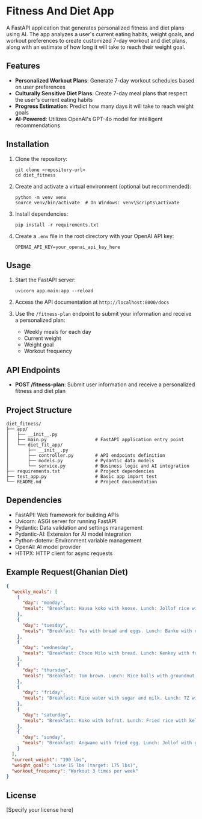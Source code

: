 # Fitness And Diet App

A FastAPI application that generates personalized fitness and diet plans using AI. The app analyzes a user's current eating habits, weight goals, and workout preferences to create customized 7-day workout and diet plans, along with an estimate of how long it will take to reach their weight goal.

## Features

- **Personalized Workout Plans**: Generate 7-day workout schedules based on user preferences
- **Culturally Sensitive Diet Plans**: Create 7-day meal plans that respect the user's current eating habits
- **Progress Estimation**: Predict how many days it will take to reach weight goals
- **AI-Powered**: Utilizes OpenAI's GPT-4o model for intelligent recommendations

## Installation

1. Clone the repository:
   ```
   git clone <repository-url>
   cd diet_fitness
   ```

2. Create and activate a virtual environment (optional but recommended):
   ```
   python -m venv venv
   source venv/bin/activate  # On Windows: venv\Scripts\activate
   ```

3. Install dependencies:
   ```
   pip install -r requirements.txt
   ```

4. Create a `.env` file in the root directory with your OpenAI API key:
   ```
   OPENAI_API_KEY=your_openai_api_key_here
   ```

## Usage

1. Start the FastAPI server:
   ```
   uvicorn app.main:app --reload
   ```

2. Access the API documentation at `http://localhost:8000/docs`

3. Use the `/fitness-plan` endpoint to submit your information and receive a personalized plan:
   - Weekly meals for each day
   - Current weight
   - Weight goal
   - Workout frequency

## API Endpoints

- **POST /fitness-plan**: Submit user information and receive a personalized fitness and diet plan

## Project Structure

```
diet_fitness/
├── app/
│   ├── __init__.py
│   ├── main.py                  # FastAPI application entry point
│   └── diet_fit_app/
│       ├── __init__.py
│       ├── controller.py        # API endpoints definition
│       ├── models.py            # Pydantic data models
│       └── service.py           # Business logic and AI integration
├── requirements.txt             # Project dependencies
├── test_app.py                  # Basic app import test
└── README.md                    # Project documentation
```

## Dependencies

- FastAPI: Web framework for building APIs
- Uvicorn: ASGI server for running FastAPI
- Pydantic: Data validation and settings management
- Pydantic-AI: Extension for AI model integration
- Python-dotenv: Environment variable management
- OpenAI: AI model provider
- HTTPX: HTTP client for async requests

## Example Request(Ghanian Diet)

```json
{
  "weekly_meals": [
    {
      "day": "monday",
      "meals": "Breakfast: Hausa koko with koose. Lunch: Jollof rice with fried chicken. Dinner: Waakye with gari, spaghetti, and boiled egg."
    },
    {
      "day": "tuesday",
      "meals": "Breakfast: Tea with bread and eggs. Lunch: Banku with okra stew. Dinner: Yam with palava sauce."
    },
    {
      "day": "wednesday",
      "meals": "Breakfast: Choco Milo with bread. Lunch: Kenkey with fried fish and pepper. Dinner: Light soup with fufu."
    },
    {
      "day": "thursday",
      "meals": "Breakfast: Tom brown. Lunch: Rice balls with groundnut soup. Dinner: Beans stew with plantain (red red)."
    },
    {
      "day": "friday",
      "meals": "Breakfast: Rice water with sugar and milk. Lunch: TZ with ayoyo soup. Dinner: Yam porridge with smoked fish."
    },
    {
      "day": "saturday",
      "meals": "Breakfast: Koko with bofrot. Lunch: Fried rice with kelewele. Dinner: Banku with tilapia and hot pepper."
    },
    {
      "day": "sunday",
      "meals": "Breakfast: Angwamo with fried egg. Lunch: Jollof with goat meat. Dinner: Fufu with palm nut soup."
    }
  ],
  "current_weight": "190 lbs",
  "weight_goal": "Lose 15 lbs (target: 175 lbs)",
  "workout_frequency": "Workout 3 times per week"
}
```

## License

[Specify your license here]
